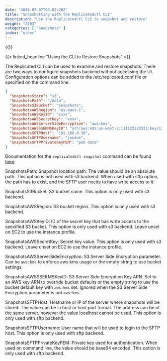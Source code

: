 ```yaml
---
date: "2016-07-07T04:02:20Z"
title: "Snapshotting with the Replicatedctl CLI"
description: "Use the Replicatedctl CLI to snapshot and restore"
weight: "2203"
categories: [ "Snapshots" ]
index: "other"
---
```


{{<legacynotice>}}

{{< linked_headline "Using the CLI to Restore Snapshots" >}}

The Replicated CLI can be used to examine and restore snapshots. There are two ways to configure snapshots backend without accessing the UI. Configuration options can be added to the /etc/replicated.conf file or specified on the command line.

```json
{
  "SnapshotsStore": "s3",
  "SnapshotsPath": "/data",
  "SnapshotsS3Bucket": "snapshots",
  "SnapshotsAWSRegion": "us-east-1",
  "SnapshotsAWSKeyID": "xxxx",
  "SnapshotsAWSSecretKey": "xxxx",
  "SnapshotsAWSServerSideEncryption": "aws:kms",
  "SnapshotsAWSSSEKMSKeyID": "arn:aws:kms:us-west-2:111122223333:key/1234abcd-12ab-34cd-56ef-1234567890ab",
  "SnapshotsSFTPHost": "192.168.0.10",
  "SnapshotsSFTPUsername": "jondoe",
  "SnapshotsSFTPPrivateKeyPEM": "pem data"
}
```

Documentation for the `replicatedctl snapshot` command can be found [here](/api/replicatedctl/replicatedctl_snapshot/).

SnapshotsPath: Snapshot location path. The value should be an absolute path. This option is not used with s3 backend. When used with sftp option, the path has to exist, and the SFTP user needs to have write access to it.

SnapshotsS3Bucket: S3 bucket name. This option is only used with s3 backend.

SnapshotsAWSRegion: S3 bucket region. This option is only used with s3 backend.

SnapshotsAWSKeyID: ID of the secret key that has write access to the specified S3 bucket. This option is only used with s3 backend. Leave unset on EC2 to use the instance profile.

SnapshotsAWSSecretKey: Secret key value. This option is only used with s3 backend. Leave unset on EC2 to use the instance profile.

SnapshotsAWSServerSideEncryption: S3 Server Side Encryption parameter. Can be `aws:kms` to enforce aws:kms usage or the empty string to use bucket settings.

SnapshotsAWSSSEKMSKeyID: S3 Server Side Encryption Key ARN. Set to an AWS key ARN to override bucket defaults or the empty string to use the bucket default key with `aws:kms` set. Ignored when the S3 Server Side Encryption parameter is not `aws:kms`.

SnapshotsSFTPHost: Hostname or IP of the server where snapshots will be stored. The value can be in host or host:port format. The address can be of the same server, however the value localhost cannot be used. This option is only used with sftp backend.

SnapshotsSFTPUsername: User name that will be used to login to the SFTP host. This option is only used with sftp backend.

SnapshotsSFTPPrivateKeyPEM: Private key used for authentication. When used on command line, the value should be base64 encoded. This option is only used with sftp backend.
